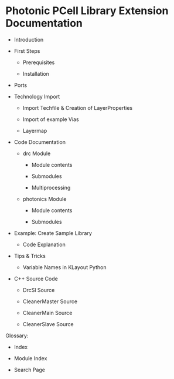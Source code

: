 <!-- Photonic PCell Library Extension documentation master file, created by
sphinx-quickstart on Fri Sep 14 14:48:05 2018.
You can adapt this file completely to your liking, but it should at least
contain the root `toctree` directive. -->
# Photonic PCell Library Extension Documentation

* Introduction

* First Steps

  * Prerequisites

  * Installation

* Ports

* Technology Import

  * Import Techfile & Creation of LayerProperties

  * Import of example Vias

  * Layermap

* Code Documentation

  * drc Module

    * Module contents

    * Submodules

    * Multiprocessing

  * photonics Module

    * Module contents

    * Submodules

* Example: Create Sample Library

  * Code Explanation

* Tips & Tricks

  * Variable Names in KLayout Python

* C++ Source Code

  * DrcSl Source

  * CleanerMaster Source

  * CleanerMain Source

  * CleanerSlave Source


Glossary:

* Index

* Module Index

* Search Page
